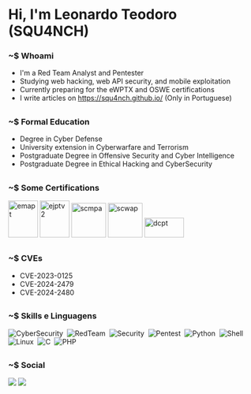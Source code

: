 # Hi, I'm Leonardo Teodoro (SQU4NCH)

### ~$ Whoami

- I'm a Red Team Analyst and Pentester
- Studying web hacking, web API security, and mobile exploitation
- Currently preparing for the eWPTX and OSWE certifications
- I write articles on <a href="https://squ4nch.github.io/" target="_blank">https://squ4nch.github.io/</a> (Only in Portuguese)

##
### ~$ Formal Education
- Degree in Cyber Defense
- University extension in Cyberwarfare and Terrorism
- Postgraduate Degree in Offensive Security and Cyber Intelligence
- Postgraduate Degree in Ethical Hacking and CyberSecurity

##
### ~$ Some Certifications
<p align="left">
    <!-- <img src="https://security.ine.com/wp-content/uploads/2023/08/eWPTX.png" alt="ewptx" width="60" height="75"/>  -->
    <img src="https://security.ine.com/wp-content/uploads/2023/08/eMAPT.png" alt="emapt" width="60" height="75"/>
    <img src="https://security.ine.com/wp-content/uploads/2023/08/eJPT-1.png" alt="ejptv2" width="60" height="75"/>
    <img src="https://sec4us.com.br/static/images/logo-scmpa.png" alt="scmpa" width="70" height="70"/>
    <img src="https://sec4us.com.br/static/images/logo-scwap.png" alt="scwap" width="70" height="70"/> 
    <img src="https://squ4nch.github.io/assets/images/main/dcpt-logo.png" alt="dcpt" width="80" height="40"/> 
</p>

##
### ~$ CVEs
- CVE-2023-0125
- CVE-2024-2479
- CVE-2024-2480

##
### ~$ Skills e Linguagens  
![CyberSecurity](https://img.shields.io/badge/-CyberSecurity-05122A?style=flat&logo=hackaday&color=black)&nbsp;
![RedTeam](https://img.shields.io/badge/RedTeam-FF0000?style=flat&logo=hackaday&logoColor=white)&nbsp;
![Security](https://img.shields.io/badge/-Security-05122A?style=flat&logo=hackaday&color=black)&nbsp;
![Pentest](https://img.shields.io/badge/-Pentest-05122A?style=flat&logo=hackaday&color=black)&nbsp;
![Python](https://img.shields.io/badge/-Python-05122A?style=flat&logo=python)&nbsp;
![Shell](https://img.shields.io/badge/Shell-05122A?style=flat&logo=gnu-bash&logoColor=white)&nbsp;
![Linux](https://img.shields.io/badge/-Linux-05122A?style=flat&logo=linux&logoColor=white)&nbsp;
![C](https://img.shields.io/badge/-C-05122A?style=flat&logo=C&logoColor=white)&nbsp;
![PHP](https://img.shields.io/badge/-PHP-05122A?style=flat&logo=php)&nbsp;

##
### ~$ Social
<a href="https://www.linkedin.com/in/leo-teodoro/" target="_blank"><img src="https://img.shields.io/badge/-LinkedIn-%230077B5?style=for-the-badge&logo=linkedin&logoColor=white" target="_blank"></a> 
<a href="https://tryhackme.com/p/SQU4NCH" target="_blank"><img src="https://img.shields.io/badge/-TryHackMe-1c2538?style=for-the-badge&logo=TryHackMe&logoColor=white" target="_blank"></a> 
